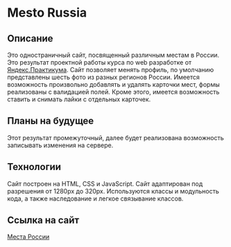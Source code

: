 # Mesto Russia

## Описание
Это одностраничный сайт, посвященный различным местам в России. Это результат проектной работы курса по web разработке от [Яндекс.Практикума](https://praktikum.yandex.ru/).
Сайт позволяет менять профиль, по умолчанию представлены шесть фото из разных регионов России.
Имеется возможность произвольно добавлять и удалять карточки мест, формы реализованы с валидацией полей.
Кроме этого, имеется возможность ставить и снимать лайки с отдельных карточек.

## Планы на будущее
 Этот результат промежуточный, далее будет реализована возможность записывать изменения на сервере.

## Технологии
Сайт построен на HTML, CSS и JavaScript.
Сайт адаптирован под разрешения от 1280px до 320px.
Используются классы и модульность кода, а также наследование и легкое связывание классов.



## Ссылка на сайт
[Места России](https://osa-yp.github.io/mesto/)
